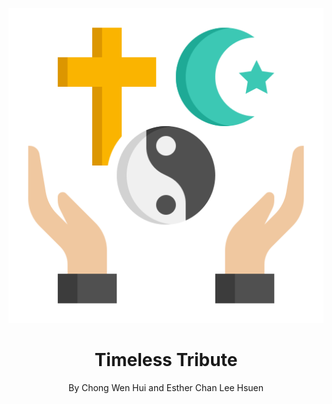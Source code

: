 ![Alt Text](timelesstributelogo.png)


<h1 style="text-align: center;">
  Timeless Tribute
</h1>
<p align="center">
  By Chong Wen Hui and Esther Chan Lee Hsuen
</p>
